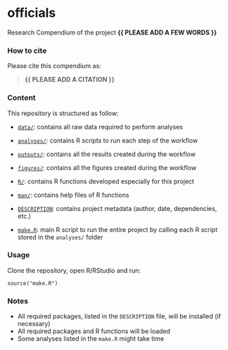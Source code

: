<!-- README.md is generated from README.Rmd. Please edit that file -->

# officials

<!-- badges: start -->
<!-- badges: end -->

Research Compendium of the project **{{ PLEASE ADD A FEW WORDS }}**

### How to cite

Please cite this compendium as:

> **{{ PLEASE ADD A CITATION }}**

### Content

This repository is structured as follow:

-   [`data/`](https://github.com/frbcesab/officials/tree/master/data):
    contains all raw data required to perform analyses

-   [`analyses/`](https://github.com/frbcesab/officials/tree/main/analyses/):
    contains R scripts to run each step of the workflow

-   [`outputs/`](https://github.com/frbcesab/officials/tree/main/outputs):
    contains all the results created during the workflow

-   [`figures/`](https://github.com/frbcesab/officials/tree/main/figures):
    contains all the figures created during the workflow

-   [`R/`](https://github.com/frbcesab/officials/tree/main/R): contains
    R functions developed especially for this project

-   [`man/`](https://github.com/frbcesab/officials/tree/main/man):
    contains help files of R functions

-   [`DESCRIPTION`](https://github.com/frbcesab/officials/tree/main/DESCRIPTION):
    contains project metadata (author, date, dependencies, etc.)

-   [`make.R`](https://github.com/frbcesab/officials/tree/main/make.R):
    main R script to run the entire project by calling each R script
    stored in the `analyses/` folder

### Usage

Clone the repository, open R/RStudio and run:

    source("make.R")

### Notes

-   All required packages, listed in the `DESCRIPTION` file, will be
    installed (if necessary)
-   All required packages and R functions will be loaded
-   Some analyses listed in the `make.R` might take time
